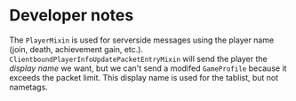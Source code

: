 # Developer notes
The `PlayerMixin` is used for serverside messages using the player name (join, death, achievement gain, etc.). `ClientboundPlayerInfoUpdatePacketEntryMixin` will send the player the _display name_ we want, but we can't send a modifed `GameProfile` because it exceeds the packet limit. This display name is used for the tablist, but not nametags.